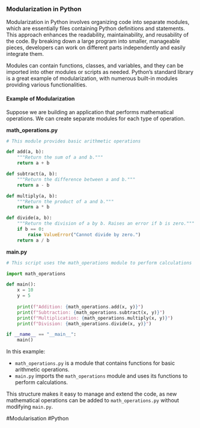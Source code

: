 ### Modularization in Python

Modularization in Python involves organizing code into separate modules, which are essentially files containing Python definitions and statements. This approach enhances the readability, maintainability, and reusability of the code. By breaking down a large program into smaller, manageable pieces, developers can work on different parts independently and easily integrate them.

Modules can contain functions, classes, and variables, and they can be imported into other modules or scripts as needed. Python’s standard library is a great example of modularization, with numerous built-in modules providing various functionalities.

#### Example of Modularization

Suppose we are building an application that performs mathematical operations. We can create separate modules for each type of operation.

**math_operations.py**
```python
# This module provides basic arithmetic operations

def add(a, b):
    """Return the sum of a and b."""
    return a + b

def subtract(a, b):
    """Return the difference between a and b."""
    return a - b

def multiply(a, b):
    """Return the product of a and b."""
    return a * b

def divide(a, b):
    """Return the division of a by b. Raises an error if b is zero."""
    if b == 0:
        raise ValueError("Cannot divide by zero.")
    return a / b
```

**main.py**
```python
# This script uses the math_operations module to perform calculations

import math_operations

def main():
    x = 10
    y = 5
    
    print(f"Addition: {math_operations.add(x, y)}")
    print(f"Subtraction: {math_operations.subtract(x, y)}")
    print(f"Multiplication: {math_operations.multiply(x, y)}")
    print(f"Division: {math_operations.divide(x, y)}")

if __name__ == "__main__":
    main()
```

In this example:
- `math_operations.py` is a module that contains functions for basic arithmetic operations.
- `main.py` imports the `math_operations` module and uses its functions to perform calculations.

This structure makes it easy to manage and extend the code, as new mathematical operations can be added to `math_operations.py` without modifying `main.py`.

#Modularisation #Python